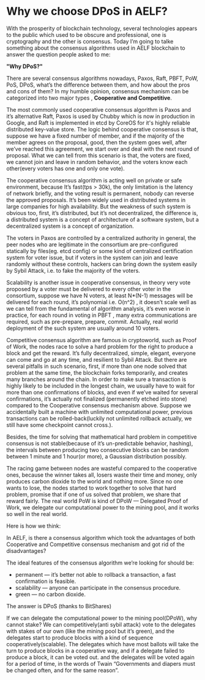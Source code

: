 # Why we choose DPoS in AELF?

With the prosperity of blockchain technology, several technologies appears to the public which used to be obscure 
and professional, one is cryptography and the other is consensus. Today I’m going to talke something about the
consensus algorithms used in AELF blockchain to answer the question people asked to me: 

**"Why DPoS?"**

There are several consensus algorithms nowadays, Paxos, Raft, PBFT, PoW, PoS, DPoS, what’s the difference between them,
and how about the pros and cons of them? In my humble opinion, consensus mechanism can be categorized into two major types
, **Cooperative and Competitive**.

The most commonly used cooperative consensus algorithm is Paxos and it’s alternative Raft, Paxos is used by Chubby which 
is now in production in Google,  and Raft is implemented in etcd by CoreOS for it's highly reliable distributed key-value store.
The logic behind cooperative consensus is that, suppose we have a fixed number of member, and if the majority of the member 
agrees on the proposal, good, then the system goes well, after we’ve reached this agreement, we start over and deal with 
the next round of proposal. What we can tell from this scenario is that, the voters are fixed, we cannot join and
leave in random behavior, and the voters know each other(every voters has one and only one vote). 

The cooperative consensus algorithm is acting well on private or safe environment, because It’s fast(tps > 30k), 
the  only limitation is the latency of network briefly, and the voting result is permanent, nobody can reverse the 
approved proposals. It’s been widely used in distributed systems in large companies for high availability.
But the weakness of such system is obvious too, first, it’s distributed, but it’s not decentralized, the difference
is, a distributed system is a concept of architecture of a software system, but a decentralized system is a concept of organization.

The voters in Paxos are controlled by a centralized authority in general, the peer nodes who are legitimate 
in the consortium are pre-configured statically by files(eg. etcd config) or some kind of centralized 
certification system for voter issue, but if voters in the system can join and leave randomly without 
these controls, hackers can bring down the system easily by Sybil Attack, i.e. to fake the majority of the voters.

Scalability is another issue in cooperative consensus, in theory very vote proposed by a voter must be delivered 
to every other voter in the consortium, suppose we have N voters, at least N*(N-1) messages will be delivered 
for each round, it’s polynomial i.e. O(n^2) , it doesn’t scale well as we can tell from the fundamental of 
algorithm analysis, it’s even worse in practice, for each round in voting in PBFT , many extra communications
are required, such as pre-prepare, prepare, commit. Actually, real world deployment of the such system are usually around 10 voters.

Competitive consensus algorithm are famous in cryptoworld, such as Proof of Work, the nodes race to solve a hard problem for 
the right to produce a block and get the reward. It’s fully decentralized, simple, elegant, everyone can come and go at any 
time, and resilient to Sybil Attack. But there are several pitfalls in such scenario, first, if more than one node solved
that problem at the same time, the blockchain forks temporarily, and creates many branches around the chain. 
In order to make sure a transaction is highly likely to be included in the longest chain,  we usually have to wait for more
than one confirmations of blocks, and even if we’ve waited for several confirmations, it’s actually not finalized 
(permanently etched into stone) compared to the Cooperative consensus mechanism above. Suppose we accidentally built 
a machine with unlimited computational power,  previous transactions can be rolled-back(luckily not unlimited rollback 
actually,  we still have some checkpoint cannot cross.).

Besides, the time for solving that mathematical hard problem in competitive consensus is not stable(because of it’s 
un-predictable behavior, hashing), the intervals between producing two consecutive blocks can be random between 1 minute
and 1 hour(or more), a Gaussian distribution possibly. 

The racing game between nodes are wasteful compared to the cooperative ones, because the winner takes all, losers
waste their time and money, only produces carbon dioxide to the world and nothing more. Since no one wants to lose,
the nodes started to work together to solve that hard problem, promise that if one of us solved that problem, we share
that reward fairly. The real world PoW is kind of DPoW — Delegated Proof of Work, we delegate our computational power
to the mining pool, and it works so well in the real world. 

Here is how we think:

In AELF, is there a consensus algorithm which took the advantages of both Cooperative and Competitive consensus mechanism 
and got rid of the disadvantages? 

The ideal features of the consensus algorithm we’re looking for should be: 

* permanent — it’s better not able to rollback a transaction, a fast confirmation is feasible.
* scalability — anyone can participate in the consensus procedure.
* green — no carbon dioxide.

The answer is DPoS (thanks to BitShares)

If we can delegate the computational power to the mining pool(DPoW), why cannot stake? We can competitively(anti sybil attack) 
vote to the delegates with stakes of our own (like the mining pool but it’s green), and the delegates start to produce blocks 
with a kind of sequence cooperatively(scalable). The delegates which have most ballots will take the turn to produce blocks in 
a cooperative way, and if a delegate failed to produce a block, it can be voted out.  and the delegates will be voted again 
for a period of time, in the words of Twain “Governments and diapers must be changed often, and for the same reason”.
